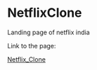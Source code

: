 # NetflixClone
Landing page of netflix india
<p>Link to the page: <br></p>
<a href="[clone-netflix.aryanc193.repl.co](https://clone-netflix.aryanc193.repl.co/)" target="_blank">Netflix_Clone</a>
